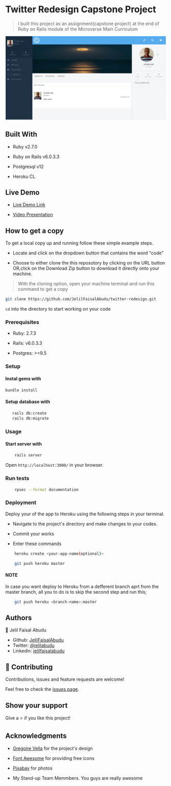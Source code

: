 
# Twitter Redesign Capstone Project

> I built this project as an assignment(capstone project) at the  end of Ruby on Rails module of the  Microverse Main Curriculum

![screenshot](app/assets/images/TwitterRedesign.png)

## Built With

* Ruby v2.7.0

* Ruby on Rails v6.0.3.3

* Postgresql v12

* Heroku CL

## Live Demo

* [Live Demo Link](https://jelil-twitter-redesign.herokuapp.com/)

* [Video Presentation](https://www.loom.com/share/cea006a349684d4baee89c3bd584067f)

## How to get a copy

To get a local copy up and running follow these simple example steps.

* Locate and click on the dropdown button that contains the word "code"

* Choose to either clone the this reposotory by clicking on the URL button
OR,click on the Download Zip button to download it directly onto your machine.

> With the cloning option, open your machine terminal and run this command to get a copy

```bash
git clone https://github.com/JelilFaisalAbudu/twitter-redesign.git
```

```cd``` into the directory to start working on your code

### Prerequisites

* Ruby: 2.7.3

* Rails: v6.0.3.3

* Postgres: >=9.5

### Setup

#### Instal gems with

```bash
bundle install
```

#### Setup database with

```bash
   rails db:create
   rails db:migrate
```

### Usage

#### Start server with

```bash
    rails server
```

Open `http://localhost:3000/` in your browser.

### Run tests

```bash
    rpsec --format documentation
```

### Deployment

Deploy your of the app to Heroku using the following steps in your terminal.

* Navigate to the project's directory and make changes to your codes.

* Commit your works

* Enter these commands

```bash
    heroku create <your-app-name(optional)>
```

```bash
    git push heroku master
```

#### NOTE

In case you want deploy to Heroku from a defferent branch aprt from the master branch,
all you to do is to skip the second step and run this;

```bash
    git push heroku <branch-name>:master
```

## Authors

👤 Jelil Faisal Abudu

* Github: [JelilFaisalAbudu](https://github.com/JelilFaisalAbudu)
* Twitter: [@jelilabudu](https://twitter.com/jelilabudu)
* Linkedin: [jelilfaisalabudu](www.linkedin.com/in/jelilfaisalabudu)

## 🤝 Contributing

Contributions, issues and feature requests are welcome!

Feel free to check the [issues page](https://github.com/JelilFaisalAbudu/twitter-redesign/issues).

## Show your support

Give a ⭐️ if you like this project!

## Acknowledgments

* [Gregoire Vella](https://www.behance.net/gregoirevella) for the project's design

* [Font Awesome](https://fontawesome.com/) for providing free icons

* [Pixabay](https://pixabay.com/) for photos

* My Stand-up Team Memmbers. You guys are really awesome
